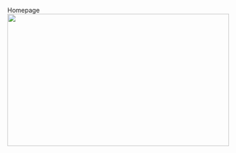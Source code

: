 Homepage
<br>
<img src="https://github.com/user-attachments/assets/fd142d45-a159-4bde-a983-243553d3464d" width="500" height="300">
<br>


